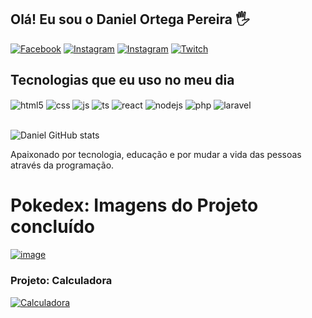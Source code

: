 ## Olá! Eu sou o Daniel Ortega Pereira   🖐️

[![Facebook](https://img.shields.io/badge/Facebook-1877F2?style=for-the-badge&logo=facebook&logoColor=white)](https://www.facebook.com/profile.php?id=100093674347990&locale=pt_BR)
[![Instagram](https://img.shields.io/badge/LinkedIn-0077B5?style=for-the-badge&logo=linkedin&logoColor=white)](https://www.linkedin.com/in/daniel-ortega-pereira-59b41531/)
[![Instagram](https://img.shields.io/badge/Instagram-E4405F?style=for-the-badge&logo=instagram&logoColor=white)](https://instagram.com/dnlortega)
[![Twitch](https://img.shields.io/badge/Twitch-9146FF?style=for-the-badge&logo=twitch&logoColor=white)](https://twitch.tv/aoshi_tv)

## Tecnologias que eu uso no meu dia

<div style="display: inline_block">
  <img align="center" alt="html5" src="https://img.shields.io/badge/HTML5-E34F26?style=for-the-badge&logo=html5&logoColor=white" />
  <img align="center" alt="css" src="https://img.shields.io/badge/CSS3-1572B6?style=for-the-badge&logo=css3&logoColor=white" />
  <img align="center" alt="js" src="https://img.shields.io/badge/JavaScript-F7DF1E?style=for-the-badge&logo=javascript&logoColor=black" />
  <img align="center" alt="ts" src="https://img.shields.io/badge/TypeScript-007ACC?style=for-the-badge&logo=typescript&logoColor=white" />
  <img align="center" alt="react" src="https://img.shields.io/badge/React-20232A?style=for-the-badge&logo=react&logoColor=61DAFB" />
  <img align="center" alt="nodejs" src="https://img.shields.io/badge/Node.js-43853D?style=for-the-badge&logo=node.js&logoColor=white" />
  <img align="center" alt="php" src="https://img.shields.io/badge/PHP-777BB4?style=for-the-badge&logo=php&logoColor=white" />
  <img align="center" alt="laravel" src="https://img.shields.io/badge/laravel-43853D?style=for-the-badge&logo=laravel&logoColor=white" />
</div><br/>

![Daniel GitHub stats](https://github-readme-stats.vercel.app/api?username=dnlortega&show_icons=true&theme=dracula)

Apaixonado por tecnologia, educação e por mudar a vida das pessoas através da programação.


# Pokedex: Imagens do Projeto concluído

[![image](https://uploaddeimagens.com.br/images/004/806/609/original/pokedex.png)](https://dnlortega.github.io/Pokedex/)

### Projeto: Calculadora
[![Calculadora](https://dnlortega.github.io/calculadora/CALCULADORA.PNG)](https://dnlortega.github.io/calculadora/)
